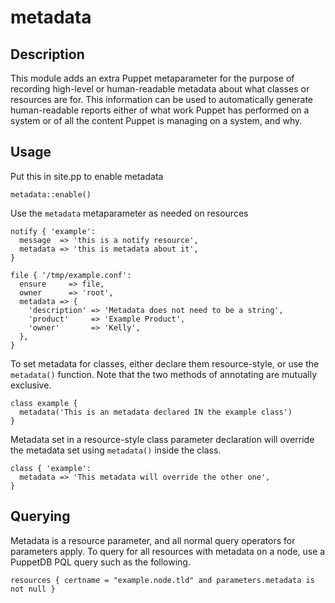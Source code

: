 # metadata

## Description

This module adds an extra Puppet metaparameter for the purpose of recording high-level or human-readable metadata about what classes or resources are for. This information can be used to automatically generate human-readable reports either of what work Puppet has performed on a system or of all the content Puppet is managing on a system, and why.

## Usage

Put this in site.pp to enable metadata

```puppet
metadata::enable()
```

Use the `metadata` metaparameter as needed on resources

```puppet
notify { 'example':
  message  => 'this is a notify resource',
  metadata => 'this is metadata about it',
}

file { '/tmp/example.conf':
  ensure     => file,
  owner      => 'root',
  metadata => {
    'description' => 'Metadata does not need to be a string',
    'product'     => 'Example Product',
    'owner'       => 'Kelly',
  },
}
```

To set metadata for classes, either declare them resource-style, or use the `metadata()` function. Note that the two methods of annotating are mutually exclusive.

```puppet
class example {
  metadata('This is an metadata declared IN the example class')
}
```

Metadata set in a resource-style class parameter declaration will override the metadata set using `metadata()` inside the class.

```puppet
class { 'example':
  metadata => 'This metadata will override the other one',
}
```

## Querying

Metadata is a resource parameter, and all normal query operators for parameters apply. To query for all resources with metadata on a node, use a PuppetDB PQL query such as the following.

```
resources { certname = "example.node.tld" and parameters.metadata is not null }
```
